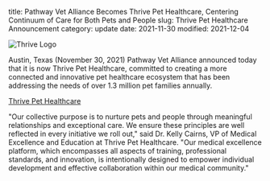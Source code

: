 title: Pathway Vet Alliance Becomes Thrive Pet Healthcare, Centering Continuum of Care for Both Pets and People
slug: Thrive Pet Healthcare Announcement
category: update
date: 2021-11-30
modified: 2021-12-04

![Thrive Logo]({static}/images/2021/thrive-logo.gif)

Austin, Texas (November 30, 2021) Pathway Vet Alliance announced today that it is now Thrive Pet Healthcare, committed to creating a more connected and innovative pet healthcare ecosystem that has been addressing the needs of over 1.3 million pet families annually.

[Thrive Pet Healthcare](https://www.thrivepetcare.com/thrive-guide/pathway-vet-alliance-becomes-thrive-pet-healthcare?mkt_tok=NDI3LU1MSy0xMjIAAAGBEFUxkbubg17yvojp-ppb76ZGVdLPF6a4sRXN2aREoHj5TXesaF5jkRxpVJvBO_d1UbkNZhOZPmGwRPcpvbes5M9IUxCIN6y1F1JVXZYoPg)

"Our collective purpose is to nurture pets and people through meaningful relationships and exceptional care. We ensure these principles are well reflected in every initiative we roll out," said Dr. Kelly Cairns, VP of Medical Excellence and Education at Thrive Pet Healthcare. "Our medical excellence platform, which encompasses all aspects of training, professional standards, and innovation, is intentionally designed to empower individual development and effective collaboration within our medical community."
